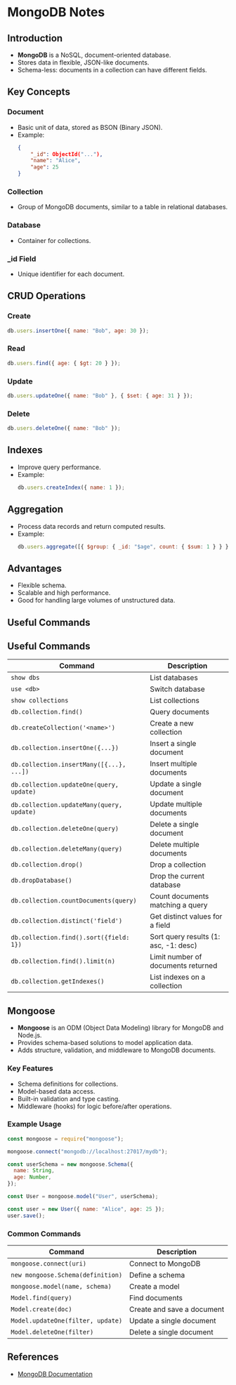 # MongoDB Notes

## Introduction

- **MongoDB** is a NoSQL, document-oriented database.
- Stores data in flexible, JSON-like documents.
- Schema-less: documents in a collection can have different fields.

## Key Concepts

### Document

- Basic unit of data, stored as BSON (Binary JSON).
- Example:
  ```json
  {
      "_id": ObjectId("..."),
      "name": "Alice",
      "age": 25
  }
  ```

### Collection

- Group of MongoDB documents, similar to a table in relational databases.

### Database

- Container for collections.

### \_id Field

- Unique identifier for each document.

## CRUD Operations

### Create

```js
db.users.insertOne({ name: "Bob", age: 30 });
```

### Read

```js
db.users.find({ age: { $gt: 20 } });
```

### Update

```js
db.users.updateOne({ name: "Bob" }, { $set: { age: 31 } });
```

### Delete

```js
db.users.deleteOne({ name: "Bob" });
```

## Indexes

- Improve query performance.
- Example:
  ```js
  db.users.createIndex({ name: 1 });
  ```

## Aggregation

- Process data records and return computed results.
- Example:
  ```js
  db.users.aggregate([{ $group: { _id: "$age", count: { $sum: 1 } } }]);
  ```

## Advantages

- Flexible schema.
- Scalable and high performance.
- Good for handling large volumes of unstructured data.

## Useful Commands

## Useful Commands

| Command                                   | Description                           |
| ----------------------------------------- | ------------------------------------- |
| `show dbs`                                | List databases                        |
| `use <db>`                                | Switch database                       |
| `show collections`                        | List collections                      |
| `db.collection.find()`                    | Query documents                       |
| `db.createCollection('<name>')`           | Create a new collection               |
| `db.collection.insertOne({...})`          | Insert a single document              |
| `db.collection.insertMany([{...}, ...])`  | Insert multiple documents             |
| `db.collection.updateOne(query, update)`  | Update a single document              |
| `db.collection.updateMany(query, update)` | Update multiple documents             |
| `db.collection.deleteOne(query)`          | Delete a single document              |
| `db.collection.deleteMany(query)`         | Delete multiple documents             |
| `db.collection.drop()`                    | Drop a collection                     |
| `db.dropDatabase()`                       | Drop the current database             |
| `db.collection.countDocuments(query)`     | Count documents matching a query      |
| `db.collection.distinct('field')`         | Get distinct values for a field       |
| `db.collection.find().sort({field: 1})`   | Sort query results (1: asc, -1: desc) |
| `db.collection.find().limit(n)`           | Limit number of documents returned    |
| `db.collection.getIndexes()`              | List indexes on a collection          |

## Mongoose

- **Mongoose** is an ODM (Object Data Modeling) library for MongoDB and Node.js.
- Provides schema-based solutions to model application data.
- Adds structure, validation, and middleware to MongoDB documents.

### Key Features

- Schema definitions for collections.
- Model-based data access.
- Built-in validation and type casting.
- Middleware (hooks) for logic before/after operations.

### Example Usage

```js
const mongoose = require("mongoose");

mongoose.connect("mongodb://localhost:27017/mydb");

const userSchema = new mongoose.Schema({
  name: String,
  age: Number,
});

const User = mongoose.model("User", userSchema);

const user = new User({ name: "Alice", age: 25 });
user.save();
```

### Common Commands

| Command                           | Description                |
| --------------------------------- | -------------------------- |
| `mongoose.connect(uri)`           | Connect to MongoDB         |
| `new mongoose.Schema(definition)` | Define a schema            |
| `mongoose.model(name, schema)`    | Create a model             |
| `Model.find(query)`               | Find documents             |
| `Model.create(doc)`               | Create and save a document |
| `Model.updateOne(filter, update)` | Update a single document   |
| `Model.deleteOne(filter)`         | Delete a single document   |

## References

- [MongoDB Documentation](https://docs.mongodb.com/)
